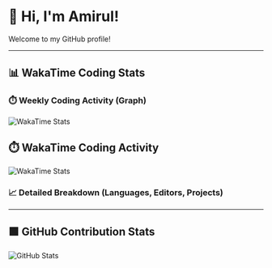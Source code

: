 # 👋 Hi, I'm Amirul!

Welcome to my GitHub profile!

---

## 📊 WakaTime Coding Stats

### ⏱️ Weekly Coding Activity (Graph)

![WakaTime Stats](https://wakatime.com/share/@1b69529a-df99-456d-a518-0aeedffb4c50/120f9531-4577-4e11-ac5c-701936c9678a.svg)
## ⏱️ WakaTime Coding Activity

![WakaTime Stats](https://wakatime.com/share/@1b69529a-df99-456d-a518-0aeedffb4c50/af1ddb39-1ff4-4883-827a-5fc3d27aae18.svg)

### 📈 Detailed Breakdown (Languages, Editors, Projects)

<!--START_SECTION:waka-->
<!--END_SECTION:waka-->

---

## 🟩 GitHub Contribution Stats

![GitHub Stats](https://github-readme-stats.vercel.app/api?username=amirul110&show_icons=true&theme=default)
